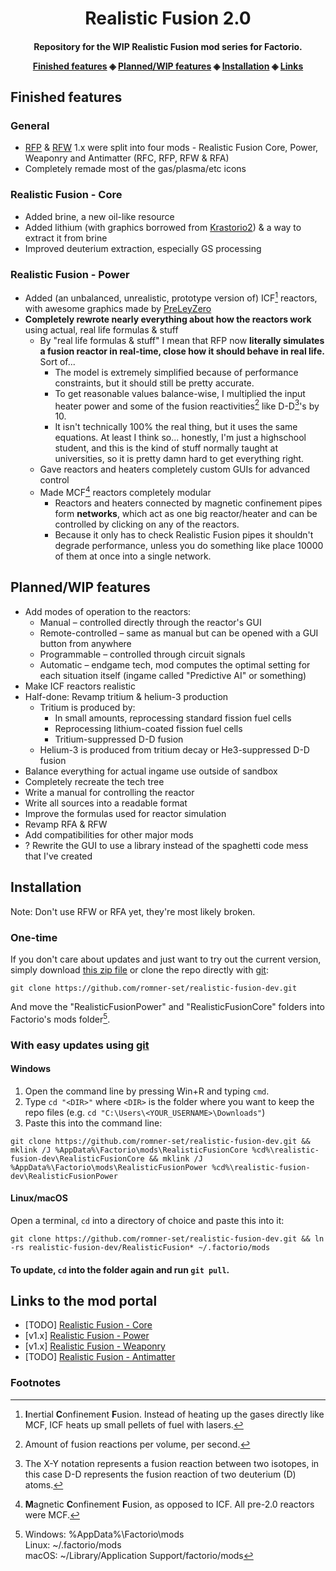 <h1 align="center">Realistic Fusion 2.0</h1>

<h4 align="center">Repository for the WIP Realistic Fusion mod series for Factorio.
<p align="center">
<a href="#finished-features">Finished features</a> ◈
<a href="#plannedwip-features">Planned/WIP features</a> ◈
<a href="#installation">Installation</a> ◈
<a href="#links-to-the-mod-portal">Links</a>
</p>

## Finished features
### General
- [RFP](https://mods.factorio.com/mod/RealisticFusionPower) & [RFW](https://mods.factorio.com/mod/RealisticFusionWeaponry) 1.x were split into four mods - Realistic Fusion Core, Power, Weaponry and Antimatter (RFC, RFP, RFW & RFA)
- Completely remade most of the gas/plasma/etc icons
### Realistic Fusion - Core
- Added brine, a new oil-like resource
- Added lithium (with graphics borrowed from [Krastorio2](https://mods.factorio.com/mod/Krastorio2)) & a way to extract it from brine
- Improved deuterium extraction, especially GS processing
### Realistic Fusion - Power
- Added (an unbalanced, unrealistic, prototype version of) ICF[^1] reactors, with awesome graphics made by [PreLeyZero](https://mods.factorio.com/user/PreLeyZero)
- **Completely rewrote nearly everything about how the reactors work** using actual, real life formulas & stuff
  - By "real life formulas & stuff" I mean that RFP now **literally simulates a fusion reactor in real-time, close how it should behave in real life.** Sort of...
    - The model is extremely simplified because of performance constraints, but it should still be pretty accurate.
    - To get reasonable values balance-wise, I multiplied the input heater power and some of the fusion reactivities[^2] like D-D[^3]'s by 10.
    - It isn't technically 100% the real thing, but it uses the same equations. At least I think so... honestly, I'm just a highschool student, and this is the kind of stuff normally taught at universities, so it is pretty damn hard to get everything right.
  - Gave reactors and heaters completely custom GUIs for advanced control
  - Made MCF[^4] reactors completely modular
    - Reactors and heaters connected by magnetic confinement pipes form **networks**, which act as one big reactor/heater and can be controlled by clicking on any of the reactors.
    - Because it only has to check Realistic Fusion pipes it shouldn't degrade performance, unless you do something like place 10000 of them at once into a single network.

## Planned/WIP features
- Add modes of operation to the reactors:
  - Manual – controlled directly through the reactor's GUI
  - Remote-controlled – same as manual but can be opened with a GUI button from anywhere
  - Programmable – controlled through circuit signals
  - Automatic – endgame tech, mod computes the optimal setting for each situation itself (ingame called "Predictive AI" or something)
- Make ICF reactors realistic
- Half-done: Revamp tritium & helium-3 production 
  - Tritium is produced by:
    - In small amounts, reprocessing standard fission fuel cells
    - Reprocessing lithium-coated fission fuel cells
    - Tritium-suppressed D-D fusion
  - Helium-3 is produced from tritium decay or He3-suppressed D-D fusion
- Balance everything for actual ingame use outside of sandbox
- Completely recreate the tech tree
- Write a manual for controlling the reactor
- Write all sources into a readable format
- Improve the formulas used for reactor simulation
- Revamp RFA & RFW
- Add compatibilities for other major mods
- ? Rewrite the GUI to use a library instead of the spaghetti code mess that I've created

## Installation
Note: Don't use RFW or RFA yet, they're most likely broken.
### One-time
If you don't care about updates and just want to try out the current version, simply download [this zip file](https://github.com/romner-set/realistic-fusion-dev/archive/refs/heads/master.zip) or clone the repo directly with [git](https://git-scm.com):  
```
git clone https://github.com/romner-set/realistic-fusion-dev.git
```
And move the "RealisticFusionPower" and "RealisticFusionCore" folders into Factorio's mods folder[^5].

### With easy updates using [git](https://git-scm.com)
#### Windows
1. Open the command line by pressing Win+R and typing `cmd`.
2. Type `cd "<DIR>"` where `<DIR>` is the folder where you want to keep the repo files (e.g. `cd "C:\Users\<YOUR_USERNAME>\Downloads"`)
3. Paste this into the command line:
```
git clone https://github.com/romner-set/realistic-fusion-dev.git && mklink /J %AppData%\Factorio\mods\RealisticFusionCore %cd%\realistic-fusion-dev\RealisticFusionCore && mklink /J %AppData%\Factorio\mods\RealisticFusionPower %cd%\realistic-fusion-dev\RealisticFusionPower
```
#### Linux/macOS
Open a terminal, `cd` into a directory of choice and paste this into it:
```
git clone https://github.com/romner-set/realistic-fusion-dev.git && ln -rs realistic-fusion-dev/RealisticFusion* ~/.factorio/mods
```
#### To update, `cd` into the folder again and run `git pull`.

## Links to the mod portal
- [TODO] [Realistic Fusion - Core](https://mods.factorio.com/mod/RealisticFusionCore)
- [v1.x] [Realistic Fusion - Power](https://mods.factorio.com/mod/RealisticFusionPower)
- [v1.x] [Realistic Fusion - Weaponry](https://mods.factorio.com/mod/RealisticFusionWeaponry)
- [TODO] [Realistic Fusion - Antimatter](https://mods.factorio.com/mod/RealisticFusionAntimatter)

### Footnotes
[^1]: **I**nertial **C**onfinement **F**usion. Instead of heating up the gases directly like MCF[^4], ICF heats up small pellets of fuel with lasers.  
[^2]: Amount of fusion reactions per volume, per second.  
[^3]: The X-Y notation represents a fusion reaction between two isotopes, in this case D-D represents the fusion reaction of two deuterium (D) atoms.  
[^4]: **M**agnetic **C**onfinement **F**usion, as opposed to ICF. All pre-2.0 reactors were MCF.  
[^5]: Windows: %AppData%\Factorio\mods  
Linux: ~/.factorio/mods  
macOS: ~/Library/Application Support/factorio/mods
